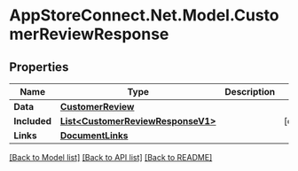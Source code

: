 # AppStoreConnect.Net.Model.CustomerReviewResponse

## Properties

Name | Type | Description | Notes
------------ | ------------- | ------------- | -------------
**Data** | [**CustomerReview**](CustomerReview.md) |  | 
**Included** | [**List&lt;CustomerReviewResponseV1&gt;**](CustomerReviewResponseV1.md) |  | [optional] 
**Links** | [**DocumentLinks**](DocumentLinks.md) |  | 

[[Back to Model list]](../README.md#documentation-for-models) [[Back to API list]](../README.md#documentation-for-api-endpoints) [[Back to README]](../README.md)

